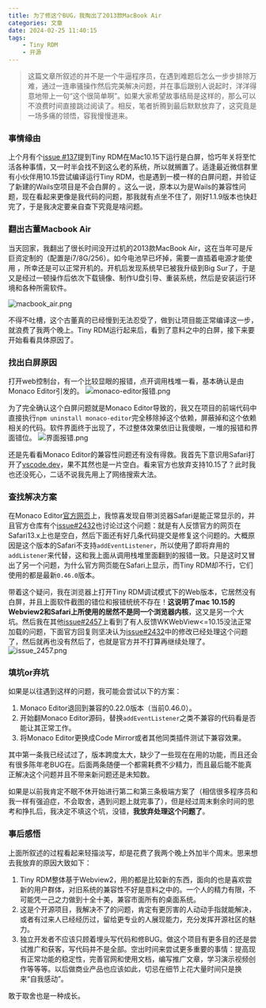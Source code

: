 ```yaml
---
title: 为了修这个BUG，我掏出了2013款MacBook Air
categories: 文章
date: 2024-02-25 11:40:15
tags:
    - Tiny RDM
    - 开源
---
```

> 这篇文章所叙述的并不是一个牛逼程序员，在遇到难题后怎么一步步排除万难，通过一连串骚操作然后完美解决问题，并在事后跟别人说起时，洋洋得意地带上一句“这个很简单啊”。如果大家希望故事结局是这样的，那么可以不浪费时间直接跳过阅读了。相反，笔者折腾到最后默默放弃了，这究竟是一场多痛的领悟，容我慢慢道来。

### 事情缘由

上个月有个[issue #137](https://github.com/tiny-craft/tiny-rdm/issues/137)提到Tiny RDM在Mac10.15下运行是白屏，恰巧年关将至忙活各种事情，又一时半会找不到这么老的系统，所以就搁置了。适逢最近微信群里有小伙伴用10.15尝试编译运行Tiny RDM，也是遇到一模一样的白屏问题，并验证了新建的Wails空项目是不会白屏的 。这么一说，原本以为是Wails的兼容性问题，现在看起来更像是我代码的问题，那我就有点坐不住了，刚好1.1.9版本也快赶完了，于是我决定要亲自查下究竟是啥问题。

### 翻出古董Macbook Air

当天回家，我翻出了很长时间没开过机的2013款MacBook Air，这在当年可是斥巨资定制的（配置是i7/8G/256）。如今电池早已坏掉，需要一直插着电源才能使用 ，所幸还是可以正常开机的。开机后发现系统早已被我升级到Big Sur了，于是又是经过一顿操作后依次下载镜像、制作U盘引导、重装系统，然后是安装运行环境和各种所需软件。

![macbook_air.png](macbook_air.png)

不得不吐槽，这个古董真的已经慢到无法忍受了，做到让项目能正常编译这一步，就浪费了我两个晚上。Tiny RDM运行起来后，看到了意料之中的白屏，接下来要开始看看具体原因了。

### 找出白屏原因

打开web控制台，有一个比较显眼的报错，点开调用栈堆一看，基本确认是由Monaco Editor引发的。
![monaco-editor报错.png](monaco-editor报错.png)

为了完全确认这个白屏问题就是Monaco Editor导致的，我又在项目的前端代码中直接执行`npm uninstall monaco-editor`完全移除掉这个依赖，屏蔽掉和这个依赖相关的代码。软件界面终于出现了，不过整体效果依旧让我傻眼，一堆的报错和界面错位。
![界面报错.png](界面报错.png)

还是先看看Monaco Editor的兼容性问题还有没有得救。我首先下意识用Safari打开了[vscode.dev](https://vscode.dev/)，果不其然也是一片空白。看来官方也放弃支持10.15了？此时我也还没死心，二话不说我先用上了网络搜索大法。
### 查找解决方案

在Monaco Editor[官方网页](https://microsoft.github.io/monaco-editor/)上，我惊喜发现自带浏览器Safari是能正常显示的，并且官方仓库有个[issue#2432](https://github.com/microsoft/monaco-editor/issues/2432)也讨论过这个问题：就是有人反馈官方的网页在Safari13.x上也是空白，然后下面还有好几条代码提交是修复这个问题的。大概原因是这个版本的Safari不支持`addEventListener`，所以使用了即将弃用的`addListener`来代替，这和我上面从调用栈堆里面翻到的报错一致。只是这时又冒出了另一个问题，为什么官方网页能在Safari上显示，而Tiny RDM却不行，它们使用的都是最新`0.46.0`版本。

带着这个疑问，我在浏览器上打开Tiny RDM调试模式下的Web版本，它居然没有白屏，并且上面软件截图的错位和报错统统不存在！**这说明了mac 10.15的Webview2和Safari上所使用的居然不是同一个浏览器内核**，这又是另一个大坑。然后我在其他[issue#2457](https://github.com/microsoft/monaco-editor/issues/2457)上看到了有人反馈WKWebView<=10.15没法正常加载的问题，下面官方回复则坚决认为[issue#2432](https://github.com/microsoft/monaco-editor/issues/2432)中的修改已经处理这个问题了，然后就再也没有然后了，也就是官方并不打算再继续处理了。
![issue_2457.png](issue_2457.png)
### 填坑or弃坑

如果是以往遇到这样的问题，我可能会尝试以下的方案：
1. Monaco Editor退回到兼容的0.22.0版本（当前0.46.0）。
2. 开始翻Monaco Editor源码，替换`addEventListener`之类不兼容的代码看是否能让其正常工作。
3. 将Monaco Editor更换成Code Mirror或者其他同类插件测试下兼容效果。

其中第一条我已经试过了，版本跨度太大，缺少了一些现在在用的功能，而且还会有很多陈年老BUG在。后面两条随便一个都需耗费不少精力，而且最后能不能真正解决这个问题并且不带来新问题还是未知数。

如果是以前我肯定不眠不休开始进行第二和第三条极端方案了（相信很多程序员和我一样有强迫症，不会取舍，遇到问题上就完事了），但是经过周末剩余时间的思考和挣扎后，我决定不填这个坑，没错，**我放弃处理这个问题了**。

### 事后感悟

上面所叙述的过程看起来轻描淡写，却是花费了我两个晚上外加半个周末。思来想去我放弃的原因大致如下：
1. Tiny RDM整体基于Webview2，用的都是比较新的东西，面向的也是喜欢尝新的用户群体，对旧系统的兼容性不好是意料之中的。一个人的精力有限，不可能凭一己之力做到十全十美，兼容市面所有的桌面系统。
2. 这是个开源项目，我解决不了的问题，肯定有更厉害的人动动手指就能解决，或者有过来人已经经历过，留给更专业的人展现能力，充分发挥开源社区的魅力。
3. 独立开发者不应该只顾着埋头写代码和修BUG。做这个项目有更多目的还是尝试推广和获客，写代码并不是全部。空出时间来尝试更多重要的事情：提高现有正常功能的稳定性，完善官网和使用文档，编写推广文章，学习演示视频创作等等等。以后做商业产品也应该如此，切忌在细节上花大量时间只是换来“自我感动”。

敢于取舍也是一种成长。
